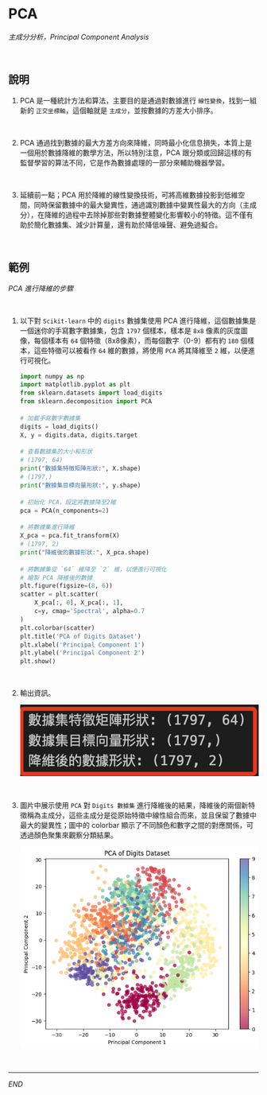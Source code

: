 # PCA

_主成分分析，Principal Component Analysis_

<br>

## 說明

1. PCA 是一種統計方法和算法，主要目的是通過對數據進行 `線性變換`，找到一組新的 `正交坐標軸`，這個軸就是 `主成分`，並按數據的方差大小排序。

<br>

2. PCA 通過找到數據的最大方差方向來降維，同時最小化信息損失，本質上是一個用於數據降維的數學方法，所以特別注意，PCA 跟分類或回歸這樣的有監督學習的算法不同，它是作為數據處理的一部分來輔助機器學習。

<br>

3. 延續前一點；PCA 用於降維的線性變換技術，可將高維數據投影到低維空間，同時保留數據中的最大變異性，通過識別數據中變異性最大的方向（主成分），在降維的過程中去除掉那些對數據整體變化影響較小的特徵。這不僅有助於簡化數據集、減少計算量，還有助於降低噪聲、避免過擬合。

<br>

## 範例

_PCA 進行降維的步驟_

<br>

1. 以下對 `Scikit-learn` 中的 `digits` 數據集使用 PCA 進行降維，這個數據集是一個迷你的手寫數字數據集，包含 `1797` 個樣本，樣本是 `8x8` 像素的灰度圖像，每個樣本有 `64` 個特徵（8x8像素），而每個數字（0-9）都有約 `180` 個樣本，這些特徵可以被看作 `64` 維的數據，將使用 `PCA` 將其降維至 `2` 維，以便進行可視化。

    ```python
    import numpy as np
    import matplotlib.pyplot as plt
    from sklearn.datasets import load_digits
    from sklearn.decomposition import PCA

    # 加載手寫數字數據集
    digits = load_digits()
    X, y = digits.data, digits.target

    # 查看數據集的大小和形狀
    # (1797, 64)
    print("數據集特徵矩陣形狀:", X.shape)
    # (1797,)
    print("數據集目標向量形狀:", y.shape)

    # 初始化 PCA，設定將數據降至2維
    pca = PCA(n_components=2)

    # 將數據集進行降維
    X_pca = pca.fit_transform(X)
    # (1797, 2)
    print("降維後的數據形狀:", X_pca.shape)

    # 將數據集從 `64` 維降至 `2` 維，以便進行可視化
    # 繪製 PCA 降維後的數據
    plt.figure(figsize=(8, 6))
    scatter = plt.scatter(
        X_pca[:, 0], X_pca[:, 1], 
        c=y, cmap='Spectral', alpha=0.7
    )
    plt.colorbar(scatter)
    plt.title('PCA of Digits Dataset')
    plt.xlabel('Principal Component 1')
    plt.ylabel('Principal Component 2')
    plt.show()
    ```

<br>

2. 輸出資訊。

    ![](images/img_130.png)

<br>

3. 圖片中展示使用 `PCA` 對 `Digits 數據集` 進行降維後的結果，降維後的兩個新特徵稱為主成分，這些主成分是從原始特徵中線性組合而來，並且保留了數據中最大的變異性；圖中的 colorbar 顯示了不同顏色和數字之間的對應關係，可透過顏色聚集來觀察分類結果。

    ![](images/img_131.png)

<br>

___

_END_